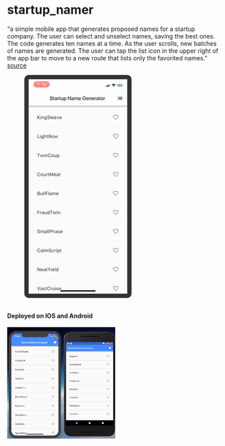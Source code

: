 # startup_namer

"a simple mobile app that generates proposed names for a startup company. The user can select and unselect names, saving the best ones. The code generates ten names at a time. As the user scrolls, new batches of names are generated. The user can tap the list icon in the upper right of the app bar to move to a new route that lists only the favorited names." [source](https://flutter.io/get-started/codelab/)

<figure class="right-figure" style="max-width: 260px; padding-right: 10px">
    <img src="images/startup-namer-app.gif"
         alt="Animated GIF of the app that you will be building."
         style="border: 10px solid #333; border-radius: 10px; margin-bottom: 10px" >
</figure>

#### Deployed on IOS and Android
<img src="images/demo.png" width="50%">
